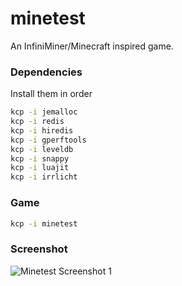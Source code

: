 # minetest
An InfiniMiner/Minecraft inspired game.

### Dependencies
Install them in order

````bash
kcp -i jemalloc
kcp -i redis
kcp -i hiredis
kcp -i gperftools
kcp -i leveldb
kcp -i snappy
kcp -i luajit
kcp -i irrlicht
````

### Game

````bash
kcp -i minetest
````

### Screenshot

![Minetest Screenshot 1](http://www.minetest.net/media/gallery/2.jpg)
